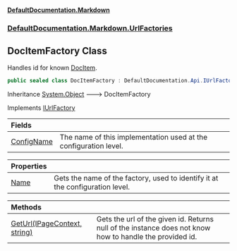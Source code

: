 #### [DefaultDocumentation\.Markdown](../../../../index.md 'index')
### [DefaultDocumentation\.Markdown\.UrlFactories](../../../../index.md#DefaultDocumentation.Markdown.UrlFactories 'DefaultDocumentation\.Markdown\.UrlFactories')

## DocItemFactory Class

Handles id for known [DocItem](https://github.com/Doraku/DefaultDocumentation/blob/master/documentation/api/DefaultDocumentation/Models/DocItem/index.md 'DefaultDocumentation\.Models\.DocItem')\.

```csharp
public sealed class DocItemFactory : DefaultDocumentation.Api.IUrlFactory
```

Inheritance [System\.Object](https://learn.microsoft.com/en-us/dotnet/api/system.object 'System\.Object') &#129106; DocItemFactory

Implements [IUrlFactory](https://github.com/Doraku/DefaultDocumentation/blob/master/documentation/api/DefaultDocumentation/Api/IUrlFactory/index.md 'DefaultDocumentation\.Api\.IUrlFactory')

| Fields | |
| :--- | :--- |
| [ConfigName](ConfigName.md 'DefaultDocumentation\.Markdown\.UrlFactories\.DocItemFactory\.ConfigName') | The name of this implementation used at the configuration level\. |

| Properties | |
| :--- | :--- |
| [Name](Name.md 'DefaultDocumentation\.Markdown\.UrlFactories\.DocItemFactory\.Name') | Gets the name of the factory, used to identify it at the configuration level\. |

| Methods | |
| :--- | :--- |
| [GetUrl\(IPageContext, string\)](GetUrl(IPageContext,string).md 'DefaultDocumentation\.Markdown\.UrlFactories\.DocItemFactory\.GetUrl\(DefaultDocumentation\.IPageContext, string\)') | Gets the url of the given id\. Returns null of the instance does not know how to handle the provided id\. |
